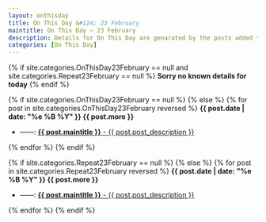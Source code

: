 ```yaml
---
layout: onthisday
title: On This Day &#124; 23 February
maintitle: On This Day — 23 February
description: Details for On This Day are genarated by the posts added to the website so the content is subject to changes/updates over time.
categories: [On This Day]
---
```


{% if site.categories.OnThisDay23February == null and site.categories.Repeat23February == null %}
<strong>Sorry no known details for today</strong>
{% endif %}

{% if site.categories.OnThisDay23February == null %}
{% else %}
{% for post in site.categories.OnThisDay23February reversed %}
<strong>{{ post.date | date: "%e %B %Y" }} {{ post.more }}</strong>
<ul>
<li> ——: <a href="{{ post.url }}"><strong>{{ post.maintitle }}</strong> - {{ post.post_description }}</a></li>
</ul>
{% endfor %}
{% endif %}

{% if site.categories.Repeat23February == null %}
{% else %}
{% for post in site.categories.Repeat23February reversed %}
<strong>{{ post.date | date: "%e %B %Y" }} {{ post.more }}</strong>
<ul>
<li> ——: <a href="{{ post.url }}"><strong>{{ post.maintitle }}</strong> - {{ post.post_description }}</a></li>
</ul>
{% endfor %}
{% endif %}
